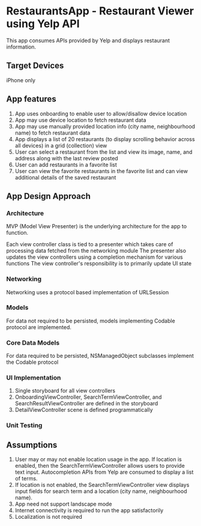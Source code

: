 # RestaurantsApp - Restaurant Viewer using Yelp API
This app consumes APIs provided by Yelp and displays restaurant information.

## Target Devices

iPhone only

## App features
1. App uses onboarding to enable user to allow/disallow device location 
2. App may use device location to fetch restaurant data
3. App may use manually provided location info (city name, neighbourhood name) to fetch restaurant data
4. App displays a list of 20 restaurants (to display scrolling behavior across all devices) in a grid (collection) view
5. User can select a restaurant from the list and view its image, name, and address along with the last review posted 
6. User can add restaurants in a favorite list
7. User can view the favorite restaurants in the favorite list and can view additional details of the saved restaurant
 

## App Design Approach

### Architecture

MVP (Model View Presenter) is the underlying architecture for the app to function. 

Each view controller class is tied to a presenter which takes care of processing data fetched from the networking module 
The presenter also updates the view controllers using a completion mechanism for various functions
The view controller's responsibility is to primarily update UI state

### Networking

Networking uses a protocol based implementation of URLSession

### Models

For data not required to be persisted, models implementing Codable protocol are implemented. 

### Core Data Models

For data required to be persisted, NSManagedObject subclasses implement the Codable protocol

### UI Implementation

1. Single storyboard for all view controllers
2. OnboardingViewController, SearchTermViewController, and SearchResultViewController are defined in the storyboard
3. DetailViewController scene is defined programmatically

### Unit Testing

## Assumptions

1. User may or may not enable location usage in the app. If location is enabled, then the SearchTermViewController allows users to provide text input. Autocompletion APIs from Yelp are consumed to display a list of terms.  
2. If location is not enabled, the SearchTermViewController view displays input fields for search term and a location (city name, neighbourhood name).
3. App need not support landscape mode
4. Internet connectivity is required to run the app satisfactorily
5. Localization is not required

